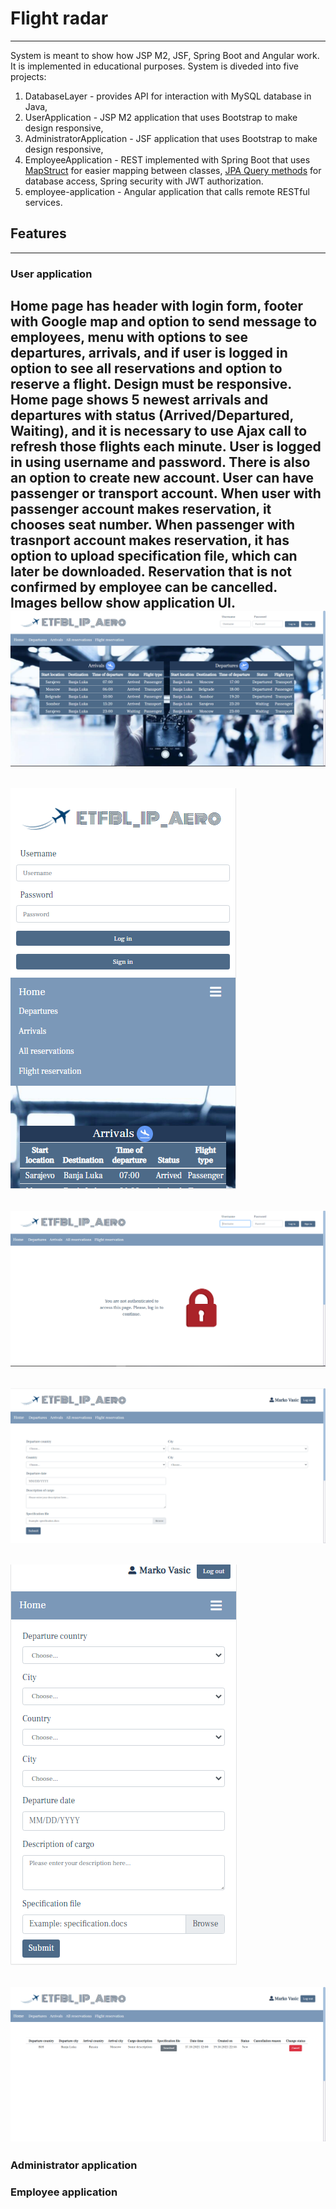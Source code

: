 # Flight radar
--------------

System is meant to show how JSP M2, JSF, Spring Boot and Angular work. It is implemented in educational purposes. System is diveded into five projects:
1) DatabaseLayer - provides API for interaction with MySQL database in Java,
2) UserApplication - JSP M2 application that uses Bootstrap to make design responsive,
3) AdministratorApplication - JSF application that uses Bootstrap to make design responsive,
4) EmployeeApplication - REST implemented with Spring Boot that uses [MapStruct](https://mapstruct.org/) for easier mapping between classes, [JPA Query methods](https://docs.spring.io/spring-data/jpa/docs/current/reference/html/#repositories.query-methods) for database access, Spring security with JWT authorization. 
5) employee-application - Angular application that calls remote RESTful services.

## Features
---------------
### User application
Home page has header with login form, footer with Google map and option to send message to employees, menu with options to see departures, arrivals, and if user is logged in option to see all reservations and option to reserve a flight. Design must be responsive. Home page shows 5 newest arrivals and departures with status (Arrived/Departured, Waiting), and it is necessary to use Ajax call to refresh those flights each minute. User is logged in using username and password. There is also an option to create new account. User can have passenger or transport account. When user with passenger account makes reservation, it chooses seat number. When passenger with trasnport account makes reservation, it has option to upload specification file, which can later be downloaded. Reservation that is not confirmed by employee can be cancelled. Images bellow show application UI.
![1](/img/1.PNG)
------------------
![1,1](/img/1.1.PNG)
-----------------
![2](/img/2.PNG)
-------------
![4](/img/4.PNG)
----------------
![5](/img/5.PNG)
----------------
![6](/img/6.PNG)
-------------------

### Administrator application

### Employee application
